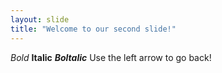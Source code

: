 ```yaml
---
layout: slide
title: "Welcome to our second slide!"
---
```

*Bold* **Italic** _**Boltalic**_
Use the left arrow to go back!
